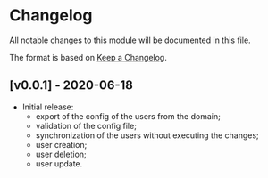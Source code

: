 # Changelog

All notable changes to this module will be documented in this file.

The format is based on [Keep a Changelog](https://keepachangelog.com/en/1.0.0/).


## [v0.0.1] - 2020-06-18

- Initial release:
  - export of the config of the users from the domain;
  - validation of the config file;
  - synchronization of the users without executing the changes;
  - user creation;
  - user deletion;
  - user update.